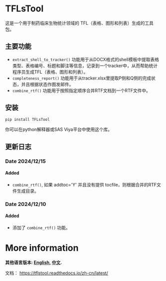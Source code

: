 # TFLsTool

这是一个用于制药临床生物统计领域的 TFL（表格、图形和列表）生成的工具包。

## 主要功能
* `extract_shell_to_tracker()` 功能用于从DOCX格式的shell模板中提取表格类型、表格编号、标题和脚注等信息，记录到一个tracker中，从而帮助统计程序员生成TFL（表格、图形和列表）。
* `completeness_report()`  功能用于从tracker.xlsx里提取P侧和Q侧的完成状态，并且根据状态作图发邮件。
* `combine_rtf()` 功能用于按照指定顺序合并RTF文档到一个RTF文件中。

## 安装

```python
pip install TFLsTool
```

你可以在python解释器或SAS Viya平台中使用这个库。

## 更新日志
### Date 2024/12/15
#### Added
* `combine_rtf()`, 如果 addtoc='Y' 并且没有提供 tocfile，则根据合并的RTF文件生成目录。
### Date 2024/12/10
#### Added
* 添加了 `combine_rtf()` 功能。

# More information

**其他语言版本: [English](README.md), [中文](README_zh.md).**

文档： https://tflstool.readthedocs.io/zh-cn/latest/